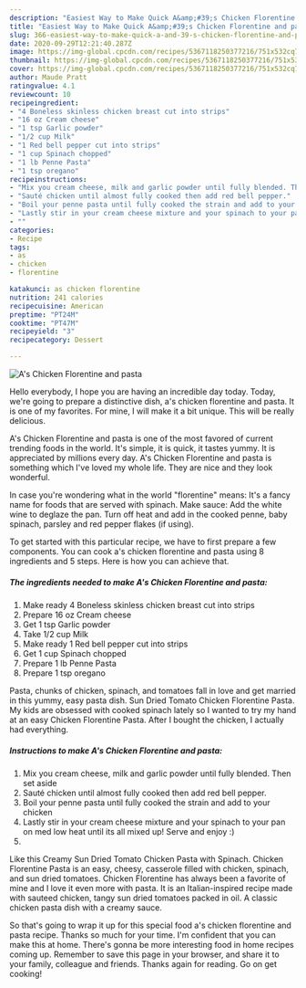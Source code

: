 ```yaml
---
description: "Easiest Way to Make Quick A&amp;#39;s Chicken Florentine and pasta"
title: "Easiest Way to Make Quick A&amp;#39;s Chicken Florentine and pasta"
slug: 366-easiest-way-to-make-quick-a-and-39-s-chicken-florentine-and-pasta
date: 2020-09-29T12:21:40.287Z
image: https://img-global.cpcdn.com/recipes/5367118250377216/751x532cq70/as-chicken-florentine-and-pasta-recipe-main-photo.jpg
thumbnail: https://img-global.cpcdn.com/recipes/5367118250377216/751x532cq70/as-chicken-florentine-and-pasta-recipe-main-photo.jpg
cover: https://img-global.cpcdn.com/recipes/5367118250377216/751x532cq70/as-chicken-florentine-and-pasta-recipe-main-photo.jpg
author: Maude Pratt
ratingvalue: 4.1
reviewcount: 10
recipeingredient:
- "4 Boneless skinless chicken breast cut into strips"
- "16 oz Cream cheese"
- "1 tsp Garlic powder"
- "1/2 cup Milk"
- "1 Red bell pepper cut into strips"
- "1 cup Spinach chopped"
- "1 lb Penne Pasta"
- "1 tsp oregano"
recipeinstructions:
- "Mix you cream cheese, milk and garlic powder until fully blended. Then set aside"
- "Sauté chicken until almost fully cooked then add red bell pepper."
- "Boil your penne pasta until fully cooked the strain and add to your chicken"
- "Lastly stir in your cream cheese mixture and your spinach to your pan on med low heat until its all mixed up!     Serve and enjoy :)"
- ""
categories:
- Recipe
tags:
- as
- chicken
- florentine

katakunci: as chicken florentine 
nutrition: 241 calories
recipecuisine: American
preptime: "PT24M"
cooktime: "PT47M"
recipeyield: "3"
recipecategory: Dessert

---
```



![A&#39;s Chicken Florentine and pasta](https://img-global.cpcdn.com/recipes/5367118250377216/751x532cq70/as-chicken-florentine-and-pasta-recipe-main-photo.jpg)

Hello everybody, I hope you are having an incredible day today. Today, we're going to prepare a distinctive dish, a&#39;s chicken florentine and pasta. It is one of my favorites. For mine, I will make it a bit unique. This will be really delicious.

A&#39;s Chicken Florentine and pasta is one of the most favored of current trending foods in the world. It's simple, it is quick, it tastes yummy. It is appreciated by millions every day. A&#39;s Chicken Florentine and pasta is something which I've loved my whole life. They are nice and they look wonderful.

In case you&#39;re wondering what in the world &#34;florentine&#34; means: It&#39;s a fancy name for foods that are served with spinach. Make sauce: Add the white wine to deglaze the pan. Turn off heat and add in the cooked penne, baby spinach, parsley and red pepper flakes (if using).


To get started with this particular recipe, we have to first prepare a few components. You can cook a&#39;s chicken florentine and pasta using 8 ingredients and 5 steps. Here is how you can achieve that.

<!--inarticleads1-->

##### The ingredients needed to make A&#39;s Chicken Florentine and pasta:

1. Make ready 4 Boneless skinless chicken breast cut into strips
1. Prepare 16 oz Cream cheese
1. Get 1 tsp Garlic powder
1. Take 1/2 cup Milk
1. Make ready 1 Red bell pepper cut into strips
1. Get 1 cup Spinach chopped
1. Prepare 1 lb Penne Pasta
1. Prepare 1 tsp oregano


Pasta, chunks of chicken, spinach, and tomatoes fall in love and get married in this yummy, easy pasta dish. Sun Dried Tomato Chicken Florentine Pasta. My kids are obsessed with cooked spinach lately so I wanted to try my hand at an easy Chicken Florentine Pasta. After I bought the chicken, I actually had everything. 

<!--inarticleads2-->

##### Instructions to make A&#39;s Chicken Florentine and pasta:

1. Mix you cream cheese, milk and garlic powder until fully blended. Then set aside
1. Sauté chicken until almost fully cooked then add red bell pepper.
1. Boil your penne pasta until fully cooked the strain and add to your chicken
1. Lastly stir in your cream cheese mixture and your spinach to your pan on med low heat until its all mixed up!     Serve and enjoy :)
1. 


Like this Creamy Sun Dried Tomato Chicken Pasta with Spinach. Chicken Florentine Pasta is an easy, cheesy, casserole filled with chicken, spinach, and sun dried tomatoes. Chicken Florentine has always been a favorite of mine and I love it even more with pasta. It is an Italian-inspired recipe made with sauteed chicken, tangy sun dried tomatoes packed in oil. A classic chicken pasta dish with a creamy sauce. 

So that's going to wrap it up for this special food a&#39;s chicken florentine and pasta recipe. Thanks so much for your time. I'm confident that you can make this at home. There's gonna be more interesting food in home recipes coming up. Remember to save this page in your browser, and share it to your family, colleague and friends. Thanks again for reading. Go on get cooking!
